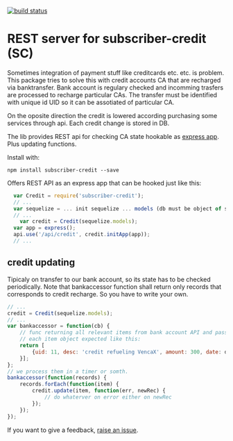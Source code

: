 [![build status](https://api.travis-ci.org/vencax/node-dhcp-rest-conf.svg)](https://travis-ci.org/vencax/node-subscriber-credit-rest)

# REST server for subscriber-credit (SC)

Sometimes integration of payment stuff like creditcards etc. etc. is problem.
This package tries to solve this with credit accounts CA that are recharged via banktransfer.
Bank account is regulary checked and incomming trasfers are processed to recharge particular CAs.
The transfer must be identified with unique id UID so it can be assotiated of particular CA.

On the oposite direction the credit is lowered according purchasing some services through api.
Each credit change is stored in DB.

The lib provides REST api for checking CA state hookable as [express app](http://expressjs.com/).
Plus updating functions.

Install with:

	npm install subscriber-credit --save

Offers REST API as an express app that can be hooked just like this:

```javascript
  var Credit = require('subscriber-credit');
  // ...
  var sequelize = ... init sequelize ... models (db must be object of sequelize models)
  // ...
	var credit = Credit(sequelize.models);
  var app = express();
  api.use('/api/credit', credit.initApp(app));
  // ...
```

## credit updating

Tipicaly on transfer to our bank account, so its state has to be checked periodically.
Note that bankaccessor function shall return only records that corresponds to credit recharge.
So you have to write your own.

```javascript
// ...
credit = Credit(sequelize.models);
// ...
var bankaccessor = function(cb) {
	// func returning all relevant items from bank account API and pass them to callback
	// each item object expected like this:
	return [
		{uid: 11, desc: 'credit refueling VencaX', amount: 300, date: date
	}];
};
// we process them in a timer or somth.
bankaccessor(function(records) {
	records.forEach(function(item) {
		credit.update(item, function(err, newRec) {
			// do whaterver on error either on newRec
		});
	});
});
```

If you want to give a feedback, [raise an issue](https://github.com/vencax/node-subscriber-credit-rest/issues).
